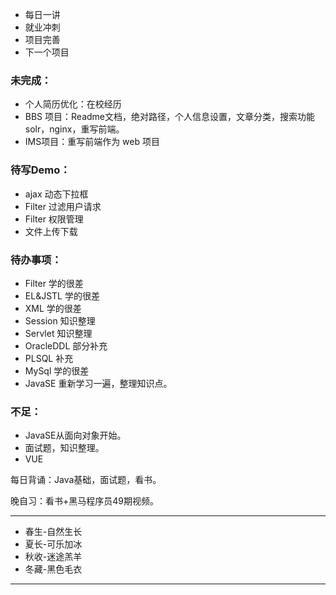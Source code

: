 - 每日一讲
- 就业冲刺
- 项目完善
- 下一个项目

### 未完成：

- 个人简历优化：在校经历
- BBS 项目：Readme文档，绝对路径，个人信息设置，文章分类，搜索功能solr，nginx，重写前端。
- IMS项目：重写前端作为 web 项目

### 待写Demo：

- ajax 动态下拉框
- Filter 过滤用户请求
- Filter 权限管理
- 文件上传下载

### 待办事项：

- Filter 学的很差
- EL&JSTL 学的很差
- XML 学的很差
- Session 知识整理
- Servlet 知识整理
- OracleDDL 部分补充
- PLSQL 补充
- MySql 学的很差
- JavaSE 重新学习一遍，整理知识点。

### 不足：

- JavaSE从面向对象开始。
- 面试题，知识整理。
- VUE

每日背诵：Java基础，面试题，看书。

晚自习：看书+黑马程序员49期视频。







---

- 春生-自然生长
- 夏长-可乐加冰
- 秋收-迷途羔羊
- 冬藏-黑色毛衣

---